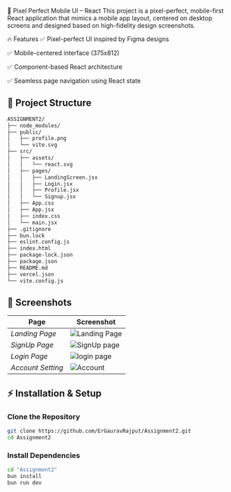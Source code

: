 📱 Pixel Perfect Mobile UI – React
This project is a pixel-perfect, mobile-first React application that mimics a mobile app layout, centered on desktop screens and designed based on high-fidelity design screenshots.

🔥 Features
✅ Pixel-perfect UI inspired by Figma designs

✅ Mobile-centered interface (375x812)

✅ Component-based React architecture

✅ Seamless page navigation using React state

## 📂 Project Structure
```bash
ASSIGNMENT2/
├── node_modules/
├── public/
│   ├── profile.png
│   └── vite.svg
├── src/
│   ├── assets/
│   │   └── react.svg
│   ├── pages/
│   │   ├── LandingScreen.jsx
│   │   ├── Login.jsx
│   │   ├── Profile.jsx
│   │   └── Signup.jsx
│   ├── App.css
│   ├── App.jsx
│   ├── index.css
│   └── main.jsx
├── .gitignore
├── bun.lock
├── eslint.config.js
├── index.html
├── package-lock.json
├── package.json
├── README.md
├── vercel.json
└── vite.config.js
```

## 📸 Screenshots

| Page | Screenshot |
|------|-----------|
| *Landing Page* | ![Landing Page](https://github.com/user-attachments/assets/fd7765e0-d775-4e49-9716-cf9fb20f7ed6)|
| *SignUp Page* | ![SignUp page](https://github.com/user-attachments/assets/c917cf63-cec8-4100-b34f-3d08c1b66450)|
| *Login Page* | ![login page](https://github.com/user-attachments/assets/c56a97ac-b0bb-4fbc-bcb4-623191cfd13e)|
| *Account Setting* | ![Account](https://github.com/user-attachments/assets/761cccec-b157-46f5-9912-8692782863c0)|

## ⚡ Installation & Setup

### Clone the Repository
```bash
git clone https://github.com/ErGauravRajput/Assignment2.git
cd Assignment2
```

### Install Dependencies
```bash
cd "Assignment2"
bun install
bun run dev
```


